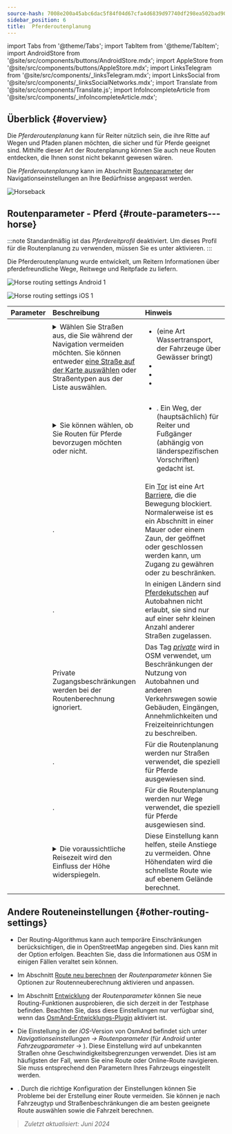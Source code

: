 ```yaml
---
source-hash: 7008e200a45abc6dac5f84f04d67cfa4d6839d97740df298ea502bad90aec24d
sidebar_position: 6
title:  Pferderoutenplanung
---
```

import Tabs from '@theme/Tabs';
import TabItem from '@theme/TabItem';
import AndroidStore from '@site/src/components/buttons/AndroidStore.mdx';
import AppleStore from '@site/src/components/buttons/AppleStore.mdx';
import LinksTelegram from '@site/src/components/_linksTelegram.mdx';
import LinksSocial from '@site/src/components/_linksSocialNetworks.mdx';
import Translate from '@site/src/components/Translate.js';
import InfoIncompleteArticle from '@site/src/components/_infoIncompleteArticle.mdx';



## Überblick {#overview}

Die *Pferderoutenplanung* kann für Reiter nützlich sein, die ihre Ritte auf Wegen und Pfaden planen möchten, die sicher und für Pferde geeignet sind. Mithilfe dieser Art der Routenplanung können Sie auch neue Routen entdecken, die Ihnen sonst nicht bekannt gewesen wären.

Die *Pferderoutenplanung* kann im Abschnitt [Routenparameter](../guidance/navigation-settings.md#route-parameters) der Navigationseinstellungen an Ihre Bedürfnisse angepasst werden.

![Horseback](@site/static/img/navigation/routing/horseback_routing_overview.png)


## Routenparameter - Pferd {#route-parameters---horse}

:::note
Standardmäßig ist das *Pferdereitprofil* deaktiviert. Um dieses Profil für die Routenplanung zu verwenden, müssen Sie es unter *<Translate android="true" ids="shared_string_menu,shared_string_settings,application_profiles"/>* aktivieren.
:::

Die Pferderoutenplanung wurde entwickelt, um Reitern Informationen über pferdefreundliche Wege, Reitwege und Reitpfade zu liefern.

<Tabs groupId="operating-systems" queryString="operating-systems">

<TabItem value="android" label="Android">

![Horse routing settings Android 1](@site/static/img/navigation/routing/horse-routing-andr.png)

</TabItem>

<TabItem value="ios" label="iOS">

![Horse routing settings iOS 1](@site/static/img/navigation/routing/horse-routing-ios.png)

</TabItem>

</Tabs>

| Parameter | Beschreibung | Hinweis |
|:------------|:---------------|:---------------|
| *<Translate android="true" ids="impassable_road"/>* |  <details><summary> Wählen Sie Straßen aus, die Sie während der Navigation vermeiden möchten. Sie können entweder [eine Straße auf der Karte auswählen](../../map/map-context-menu/#avoid-road) oder Straßentypen aus der Liste auswählen.  </summary>  ![Avoid roads Android](@site/static/img/navigation/routing/horse_routing_avoid_android.png) </details> | <ul><li> [<Translate android="true" ids="routing_attr_avoid_ferries_name"/>](https://wiki.openstreetmap.org/wiki/Ferries) (eine Art Wassertransport, der Fahrzeuge über Gewässer bringt)</li><li>[<Translate android="true" ids="routing_attr_avoid_stairs_name"/>](https://wiki.openstreetmap.org/wiki/Tag:highway%3Dsteps)</li><li>[<Translate android="true" ids="routing_attr_avoid_tunnels_name"/>](https://wiki.openstreetmap.org/wiki/Key:tunnel)</li><li>[<Translate android="true" ids="routing_attr_avoid_motorway_name"/>](https://wiki.openstreetmap.org/wiki/Tag:highway%3Dmotorway)</li></ul>|
| *<Translate android="true" ids="prefer_in_routing_title"/>* | <details><summary> Sie können wählen, ob Sie Routen für Pferde bevorzugen möchten oder nicht. </summary> ![Prefer horses routes Android](@site/static/img/navigation/routing/horse_routing_prefer_android.png)  </details>  | <ul><li>[<Translate android="true" ids="routing_attr_prefer_horse_routes_name"/>](https://wiki.openstreetmap.org/wiki/Tag:highway%3Dbridleway). Ein Weg, der (hauptsächlich) für Reiter und Fußgänger (abhängig von länderspezifischen Vorschriften) gedacht ist. </li></ul> |
| *<Translate android="true" ids="routing_attr_allow_gate_name"/>* |  <Translate android="true" ids="routing_attr_allow_gate_description"/>. | Ein [Tor](https://wiki.openstreetmap.org/wiki/Tag:barrier%3Dgate) ist eine Art [Barriere](https://wiki.openstreetmap.org/wiki/Key:barrier), die die Bewegung blockiert. Normalerweise ist es ein Abschnitt in einer Mauer oder einem Zaun, der geöffnet oder geschlossen werden kann, um Zugang zu gewähren oder zu beschränken. |
|  *<Translate android="true" ids="routing_attr_carriage_restrictions_name"/>*  |  <Translate android="true" ids="routing_attr_carriage_restrictions_description"/>.  | In einigen Ländern sind [Pferdekutschen](https://wiki.openstreetmap.org/wiki/Key:carriage) auf Autobahnen nicht erlaubt, sie sind nur auf einer sehr kleinen Anzahl anderer Straßen zugelassen.   |
| *<Translate android="true" ids="routing_attr_allow_private_name"/>* |  Private Zugangsbeschränkungen werden bei der Routenberechnung ignoriert.  | Das Tag *[private](https://wiki.openstreetmap.org/wiki/Key:access)* wird in OSM verwendet, um Beschränkungen der Nutzung von Autobahnen und anderen Verkehrswegen sowie Gebäuden, Eingängen, Annehmlichkeiten und Freizeiteinrichtungen zu beschreiben.   |
| *<Translate android="true" ids="routing_attr_only_permitted_streets_name"/>*   |  <Translate android="true" ids="routing_attr_only_permitted_streets_description"/>.  | Für die Routenplanung werden nur Straßen verwendet, die speziell für Pferde ausgewiesen sind.   |
| *<Translate android="true" ids="routing_attr_only_permitted_ways_name"/>*   |  <Translate android="true" ids="routing_attr_only_permitted_ways_description"/>.  | Für die Routenplanung werden nur Wege verwendet, die speziell für Pferde ausgewiesen sind.   |
|*<Translate android="true" ids="routing_attr_height_obstacles_name"/>* | <details><summary> Die voraussichtliche Reisezeit wird den Einfluss der Höhe widerspiegeln. </summary> ![Use elevation data Android](@site/static/img/navigation/routing/horse_routing_elevation_android.png)  </details> | Diese Einstellung kann helfen, steile Anstiege zu vermeiden. Ohne Höhendaten wird die schnellste Route wie auf ebenem Gelände berechnet. |


## Andere Routeneinstellungen {#other-routing-settings}

- Der Routing-Algorithmus kann auch temporäre Einschränkungen berücksichtigen, die in OpenStreetMap angegeben sind. Dies kann mit der Option [<Translate android="true" ids="temporary_conditional_routing"/>](../routing/osmand-routing.md#consider-temporary-limitations) erfolgen. Beachten Sie, dass die Informationen aus OSM in einigen Fällen veraltet sein können.

- Im Abschnitt [Route neu berechnen](../../navigation/guidance/navigation-settings.md#recalculate-route) der *Routenparameter* können Sie Optionen zur Routenneuberechnung aktivieren und anpassen.

- Im Abschnitt [Entwicklung](../guidance/navigation-settings.md#development-settings) der *Routenparameter* können Sie neue Routing-Funktionen ausprobieren, die sich derzeit in der Testphase befinden. Beachten Sie, dass diese Einstellungen nur verfügbar sind, wenn das [OsmAnd-Entwicklungs-Plugin](../../plugins/development.md) aktiviert ist.

- Die Einstellung [<Translate ios="true" ids="road_speeds"/>](../guidance/navigation-settings.md#road-speeds) in der *iOS*-Version von OsmAnd befindet sich unter *Navigationseinstellungen → Routenparameter* (für *Android* unter *Fahrzeugparameter → [<Translate android="true" ids="default_speed_setting_title"/>](../guidance/navigation-settings.md#default-speed--road-speeds)*). Diese Einstellung wird auf unbekannten Straßen ohne Geschwindigkeitsbegrenzungen verwendet. Dies ist am häufigsten der Fall, wenn Sie eine Route oder Online-Route navigieren. Sie muss entsprechend den Parametern Ihres Fahrzeugs eingestellt werden.

- [<Translate ios="true" ids="vehicle_parameters"/>](../guidance/navigation-settings.md#vehicle-parameters). Durch die richtige Konfiguration der Einstellungen können Sie Probleme bei der Erstellung einer Route vermeiden. Sie können je nach Fahrzeugtyp und Straßenbeschränkungen die am besten geeignete Route auswählen sowie die Fahrzeit berechnen.

> *Zuletzt aktualisiert: Juni 2024*